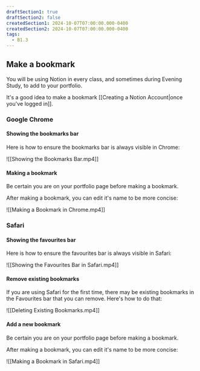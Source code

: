 ```yaml
---
draftSection1: true
draftSection2: false
createdSection1: 2024-10-07T07:00:00.000-0400
createdSection2: 2024-10-07T07:00:00.000-0400
tags:
  - B1.3
---
```


## Make a bookmark

You will be using Notion in every class, and sometimes during Evening Study, to add to your portfolio.

It's a good idea to make a bookmark [[Creating a Notion Account|once you've logged in]].

### Google Chrome
#### Showing the bookmarks bar

Here is how to ensure the bookmarks bar is always visible in Chrome:

![[Showing the Bookmarks Bar.mp4]]

#### Making a bookmark

Be certain you are on your portfolio page before making a bookmark.

After making a bookmark, you can edit it's name to be more concise:

![[Making a Bookmark in Chrome.mp4]]

### Safari

#### Showing the favourites bar

Here is how to ensure the favourites bar is always visible in Safari:

![[Showing the Favourites Bar in Safari.mp4]]

#### Remove existing bookmarks

If you are using Safari for the first time, there may be existing bookmarks in the Favourites bar that you can remove. Here's how to do that:

![[Deleting Existing Bookmarks.mp4]]

#### Add a new bookmark

Be certain you are on your portfolio page before making a bookmark.

After making a bookmark, you can edit it's name to be more concise:

![[Making a Bookmark in Safari.mp4]]